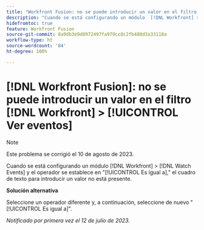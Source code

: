 ```yaml
---
title: "Workfront Fusion: no se puede introducir un valor en el filtro Workfront > Ver eventos"
description: "Cuando se está configurando un módulo  [!DNL Workfront] > [!DNL Watch Events]  y el operador se establece en [!UICONTROL Es igual a], el cuadro de texto para introducir un valor no está presente."
hidefromtoc: true
feature: Workfront Fusion
source-git-commit: 8a9db3e9d8972497fa979cc8c2fb488d3a33118a
workflow-type: ht
source-wordcount: '84'
ht-degree: 100%

---
```



# [!DNL Workfront Fusion]: no se puede introducir un valor en el filtro [!DNL Workfront] > [!UICONTROL Ver eventos] 

>[!NOTE]
>
>Este problema se corrigió el 10 de agosto de 2023.

Cuando se está configurando un módulo [!DNL Workfront] > [!DNL Watch Events] y el operador se establece en &quot;[!UICONTROL Es igual a],&quot; el cuadro de texto para introducir un valor no está presente.

**Solución alternativa**

Seleccione un operador diferente y, a continuación, seleccione de nuevo &quot;[!UICONTROL Es igual a]&quot;.

_Notificado por primera vez el 12 de julio de 2023._

